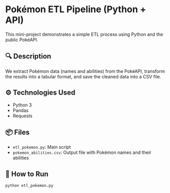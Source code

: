 # Pokémon ETL Pipeline (Python + API)

This mini-project demonstrates a simple ETL process using Python and the public PokéAPI.

## 🔍 Description
We extract Pokémon data (names and abilities) from the PokéAPI, transform the results into a tabular format, and save the cleaned data into a CSV file.

## ⚙️ Technologies Used
- Python 3
- Pandas
- Requests

## 📦 Files
- `etl_pokemon.py`: Main script
- `pokemon_abilities.csv`: Output file with Pokémon names and their abilities

## 🚀 How to Run
```bash
python etl_pokemon.py
